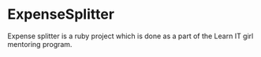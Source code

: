 ExpenseSplitter
===============

Expense splitter is a ruby project which is done as a part of the Learn IT girl mentoring program.
